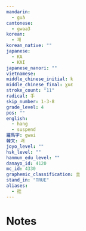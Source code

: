 ```yaml
---
mandarin:
  - guà
cantonese:
  - gwaa3
korean:
  - 괘
korean_native: ""
japanese:
  - KA
  - KAI
japanese_nanori: ""
vietnamese:
middle_chinese_initial: k
middle_chinese_final: ɣuɛ
stroke_count: "11"
radical: 手
skip_number: 1-3-8
grade_level: 4
pos: ""
english:
  - hang
  - suspend
羅馬字: gwai
韓文: 괘
joyo_level: ""
hsk_level: ""
hanmun_edu_level: ""
danayo_id: 4120
mc_id: 4330
graphemic_classification: 圭
stand_in: "TRUE"
aliases:
  - 挂
---
```


# Notes
